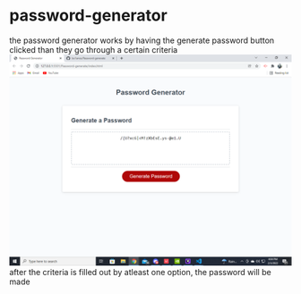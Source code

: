 # password-generator
the  password generator works by having the generate password button clicked than they go through a certain criteria
![generator!](pwdgen.png)
after the criteria is filled out by atleast one option, the password will be made
